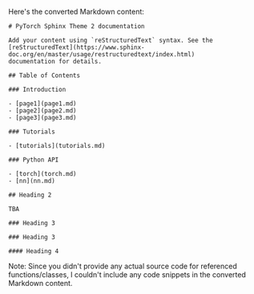 Here's the converted Markdown content:

```
# PyTorch Sphinx Theme 2 documentation

Add your content using `reStructuredText` syntax. See the
[reStructuredText](https://www.sphinx-doc.org/en/master/usage/restructuredtext/index.html)
documentation for details.

## Table of Contents

### Introduction

- [page1](page1.md)
- [page2](page2.md)
- [page3](page3.md)

### Tutorials

- [tutorials](tutorials.md)

### Python API

- [torch](torch.md)
- [nn](nn.md)

## Heading 2

TBA

### Heading 3

### Heading 3

#### Heading 4
```

Note: Since you didn't provide any actual source code for referenced functions/classes, I couldn't include any code snippets in the converted Markdown content.